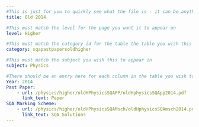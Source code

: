 ```yaml
---
#This is just for you to quickly see what the file is - it can be anything you want
title: Old 2014

#This must match the level for the page you want it to appear on
level: Higher

#This must match the category id for the table the table you wish this to appear in
category: sqapastpapersoldhigher

#This must match the subject you wish this to appear in
subject: Physics

#There should be an entry here for each column in the table you wish to populate:
Year: 2014
Past Paper:
    - url: /physics/higher/oldHPhysicsSQAPP/oldHphysicsSQApp2014.pdf
      link_text: Paper
SQA Marking Scheme:
    - url: /physics/higher/oldHPhysicsSQAMsch/oldHphysicsSQAmsch2014.pdf
      link_text: SQA Solutions
---
```


